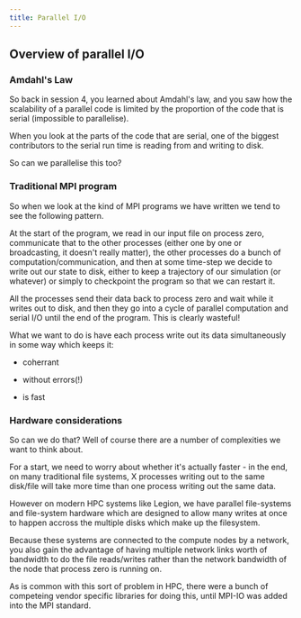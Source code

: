 ```yaml
---
title: Parallel I/O
---
```


## Overview of parallel I/O

### Amdahl's Law

So back in session 4, you learned about Amdahl's law, and you saw how the scalability of a parallel code is limited by the proportion of the code that is serial (impossible to parallelise).

When you look at the parts of the code that are serial, one of the biggest contributors to the serial run time is reading from and writing to disk.

So can we parallelise this too?

### Traditional MPI program

So when we look at the kind of MPI programs we have written we tend to see the following pattern.

At the start of the program, we read in our input file on process zero, communicate that to the other processes (either one by one or broadcasting, it doesn't really matter), the other processes do a bunch of computation/communication, and then at some time-step we decide to write out our state to disk, either to keep a trajectory of our simulation (or whatever) or simply to checkpoint the program so that we can restart it.

All the processes send their data back to process zero and wait while it writes out to disk, and then they go into a cycle of parallel computation and serial I/O until the end of the program.  This is clearly wasteful!

What we want to do is have each process write out its data simultaneously in some way which keeps it:

* coherrant

* without errors(!)

* is fast

### Hardware considerations

So can we do that?  Well of course there are a number of complexities we want to think about.

For a start, we need to worry about whether it's actually faster - in the end, on many traditional file systems, X processes writing out to the same disk/file will take more time than one process writing out the same data.

However on modern HPC systems like Legion, we have parallel file-systems and file-system hardware which are designed to allow many writes at once to happen accross the multiple disks which make up the filesystem.

Because these systems are connected to the compute nodes by a network, you also gain the advantage of having multiple network links worth of bandwidth to do the file reads/writes rather than the network bandwidth of the node that process zero is running on.

As is common with this sort of problem in HPC, there were a bunch of competeing vendor specific libraries for doing this, until MPI-IO was added into the MPI standard.
